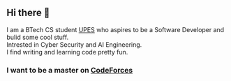 ## Hi there 👋

<!--
**DevBansal08/Devbansal08** is a ✨ _special_ ✨ repository because its `README.md` (this file) appears on your GitHub profile.

Here are some ideas to get you started:

- 🔭 I’m currently working on ...
- 🌱 I’m currently learning ...
- 👯 I’m looking to collaborate on ...
- 🤔 I’m looking for help with ...
- 💬 Ask me about ...
- 📫 How to reach me: ...
- 😄 Pronouns: ...
- ⚡ Fun fact: ...
-->

 I am a BTech CS student [UPES](https://www.upes.ac.in/) who aspires to be a Software Developer and bulid some cool stuff.</br>
 Intrested in Cyber Security and AI Engineering.</br>
 I find writing and learning code pretty fun.
 ### I want to be a master on [CodeForces](https://codeforces.com/)
 


